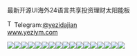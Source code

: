 最新开源UI海外24语言共享投资理财太阳能板<p dir="auto"><a target="_blank" rel="noopener noreferrer nofollow" href="https://camo.githubusercontent.com/d614d90677fbc2e34c7c62ebc68c82379d87a57c4beaf05af65fec7ba6b72e36/68747470733a2f2f63646e2d69636f6e732d706e672e666c617469636f6e2e636f6d2f3531322f323131312f323131313634362e706e67"><img src="https://camo.githubusercontent.com/d614d90677fbc2e34c7c62ebc68c82379d87a57c4beaf05af65fec7ba6b72e36/68747470733a2f2f63646e2d69636f6e732d706e672e666c617469636f6e2e636f6d2f3531322f323131312f323131313634362e706e67" alt="Telegram Icon" style="width: 16px; max-width: 100%;" data-canonical-src="https://cdn-icons-png.flaticon.com/512/2111/2111646.png"></a>Telegram:<a href="https://t.me/yezidajian" rel="nofollow">@yezidajian</a><br><a href="https://www.yeziym.com/">www.yeziym.com</a></p><img src="https://github.com/yeziym/zuixinkaiyuanUI_0m/blob/main/npfba.png"><img src="https://github.com/yeziym/zuixinkaiyuanUI_0m/blob/main/AQKux.png"><img src="https://github.com/yeziym/zuixinkaiyuanUI_0m/blob/main/8uXuE.png"><img src="https://github.com/yeziym/zuixinkaiyuanUI_0m/blob/main/CLctz.png"><img src="https://github.com/yeziym/zuixinkaiyuanUI_0m/blob/main/XQKmx.png"><img src="https://github.com/yeziym/zuixinkaiyuanUI_0m/blob/main/ZyD3G.png"><img src="https://github.com/yeziym/zuixinkaiyuanUI_0m/blob/main/iAkRc.png"><img src="https://github.com/yeziym/zuixinkaiyuanUI_0m/blob/main/NSF3E.png"><img src="https://github.com/yeziym/zuixinkaiyuanUI_0m/blob/main/ucESn.png"><img src="https://github.com/yeziym/zuixinkaiyuanUI_0m/blob/main/xvZC6.png"><img src="https://github.com/yeziym/zuixinkaiyuanUI_0m/blob/main/sSbM9.png"><img src="https://github.com/yeziym/zuixinkaiyuanUI_0m/blob/main/mUzHf.png"><img src="https://github.com/yeziym/zuixinkaiyuanUI_0m/blob/main/YNmGq.png"><img src="https://github.com/yeziym/zuixinkaiyuanUI_0m/blob/main/remZ0.png"><img src="https://github.com/yeziym/zuixinkaiyuanUI_0m/blob/main/ABf3S.png"><img src="https://github.com/yeziym/zuixinkaiyuanUI_0m/blob/main/Rz0Ec.png"><img src="https://github.com/yeziym/zuixinkaiyuanUI_0m/blob/main/B4Y8R.png">